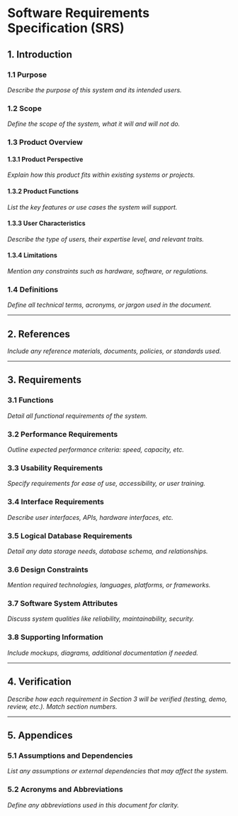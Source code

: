 # Software Requirements Specification (SRS)

## 1. Introduction

### 1.1 Purpose
*Describe the purpose of this system and its intended users.*

### 1.2 Scope
*Define the scope of the system, what it will and will not do.*

### 1.3 Product Overview

#### 1.3.1 Product Perspective
*Explain how this product fits within existing systems or projects.*

#### 1.3.2 Product Functions
*List the key features or use cases the system will support.*

#### 1.3.3 User Characteristics
*Describe the type of users, their expertise level, and relevant traits.*

#### 1.3.4 Limitations
*Mention any constraints such as hardware, software, or regulations.*

### 1.4 Definitions
*Define all technical terms, acronyms, or jargon used in the document.*

---

## 2. References
*Include any reference materials, documents, policies, or standards used.*

---

## 3. Requirements

### 3.1 Functions
*Detail all functional requirements of the system.*

### 3.2 Performance Requirements
*Outline expected performance criteria: speed, capacity, etc.*

### 3.3 Usability Requirements
*Specify requirements for ease of use, accessibility, or user training.*

### 3.4 Interface Requirements
*Describe user interfaces, APIs, hardware interfaces, etc.*

### 3.5 Logical Database Requirements
*Detail any data storage needs, database schema, and relationships.*

### 3.6 Design Constraints
*Mention required technologies, languages, platforms, or frameworks.*

### 3.7 Software System Attributes
*Discuss system qualities like reliability, maintainability, security.*

### 3.8 Supporting Information
*Include mockups, diagrams, additional documentation if needed.*

---

## 4. Verification
*Describe how each requirement in Section 3 will be verified (testing, demo, review, etc.). Match section numbers.*

---

## 5. Appendices

### 5.1 Assumptions and Dependencies
*List any assumptions or external dependencies that may affect the system.*

### 5.2 Acronyms and Abbreviations
*Define any abbreviations used in this document for clarity.*

